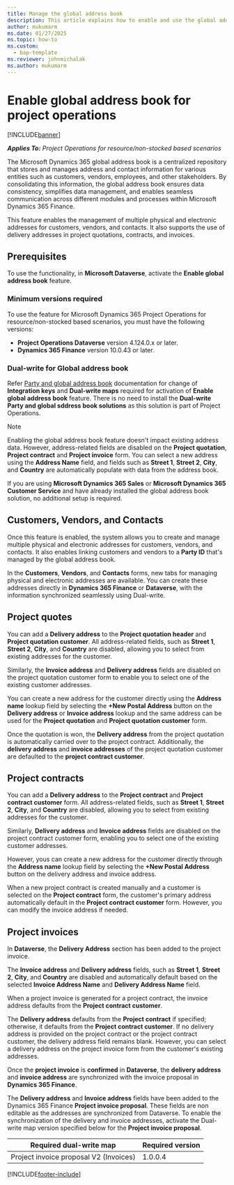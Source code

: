 ```yaml
---
title: Manage the global address book
description: This article explains how to enable and use the global address book in project operations for resource-based or non-stocked scenarios. 
author: mukumarm
ms.date: 01/27/2025
ms.topic: how-to
ms.custom: 
  - bap-template
ms.reviewer: johnmichalak
ms.author: mukumarm
---
```


# Enable global address book for project operations

[!INCLUDE[banner](../../includes/banner.md)]

_**Applies To:** Project Operations for resource/non-stocked based scenarios_

The Microsoft Dynamics 365 global address book is a centralized repository that stores and manages address and contact information for various entities such as customers, vendors, employees, and other stakeholders. By consolidating this information, the global address book ensures data consistency, simplifies data management, and enables seamless communication across different modules and processes within Microsoft Dynamics 365 Finance.

This feature enables the management of multiple physical and electronic addresses for customers, vendors, and contacts. It also supports the use of delivery addresses in project quotations, contracts, and invoices.

## Prerequisites

To use the functionality, in **Microsoft Dataverse**, activate the **Enable global address book** feature.

### Minimum versions required

To use the feature for Microsoft Dynamics 365 Project Operations for resource/non-stocked based scenarios, you must have the following versions:

- **Project Operations Dataverse** version 4.124.0.x or later.
- **Dynamics 365 Finance** version 10.0.43 or later.

### Dual-write for Global address book 

Refer [Party and global address book](/dynamics365/fin-ops-core/dev-itpro/data-entities/dual-write/party-gab) documentation for change of **Integration keys** and **Dual-write maps** required for activation of **Enable global address book** feature. There is no need to install the **Dual-write Party and global sddress book solutions** as this solution is part of Project Operations.

> [!NOTE]
> Enabling the global address book feature doesn't impact existing address data. However, address-related fields are disabled on the **Project quotation**, **Project contract** and **Project invoice** form. You can select a new address using the **Address Name** field, and fields such as **Street 1**, **Street 2**, **City**, and **Country** are automatically populate with data from the address book.
> 
> If you are using **Microsoft Dynamics 365 Sales** or **Microsoft Dynamics 365 Customer Service** and have already installed the global address book solution, no additional setup is required.

## Customers, Vendors, and Contacts

Once this feature is enabled, the system allows you to create and manage multiple physical and electronic addresses for customers, vendors, and contacts. It also enables linking customers and vendors to a **Party ID** that's managed by the global address book. 

In the **Customers**, **Vendors**, and **Contacts** forms, new tabs for managing physical and electronic addresses are available. You can create these addresses directly in **Dynamics 365 Finance** or **Dataverse**, with the information synchronized seamlessly using Dual-write.

## Project quotes

You can add a **Delivery address** to the **Project quotation header** and **Project quotation customer**. All address-related fields, such as **Street 1**, **Street 2**, **City**, and **Country** are disabled, allowing you to select from existing addresses for the customer. 

Similarly, the **Invoice address** and **Delivery address** fields are disabled on the project quotation customer form to enable you to select one of the existing customer addresses.

You can create a new address for the customer directly using the **Address name** lookup field by selecting the **+New Postal Address** button on the **Delivery address** or **Invoice address** lookup and the same address can be used for the **Project quotation** and **Project quotation customer** form.

Once the quotation is won, the **Delivery address** from the project quotation is automatically carried over to the project contract. 
Additionally, the **delivery address** and **invoice addresses** of the project quotation customer are defaulted to the **project contract customer**. 

## Project contracts

You can add a **Delivery address** to the **Project contract** and **Project contract customer** form. All address-related fields, such as  **Street 1**, **Street 2**, **City**, and **Country** are disabled, allowing you to select from existing addresses for the customer. 

Similarly, **Delivery address** and **Invoice address** fields are disabled on the project contract customer form, enabling you to select one of the existing customer addresses.

However, yous can create a new address for the customer directly through the **Address name** lookup field by selecting the **+New Postal Address** button on the delivery address and invoice address. 

When a new project contract is created manually and a customer is selected on the **Project contract** form, the customer's primary address automatically default in the **Project contract customer** form. However, you can modify the invoice address if needed. 

## Project invoices

In **Dataverse**, the **Delivery Address** section has been added to the project invoice. 

The **Invoice address** and **Delivery address** fields, such as **Street 1**, **Street 2**, **City**, and **Country** are disabled and automatically default based on the selected **Invoice Address Name** and **Delivery Address Name** field.

When a project invoice is generated for a project contract, the invoice address defaults from the **Project contract customer**. 

The **Delivery address** defaults from the **Project contract** if specified; otherwise, it defaults from the **Project contract customer**. If no delivery address is provided on the project contract or the project contract customer, the delivery address field remains blank. However, you can select a delivery address on the project invoice form from the customer's existing addresses.

Once the **project invoice** is **confirmed** in **Dataverse**, the **delivery address** and **invoice address** are synchronized with the invoice proposal in **Dynamics 365 Finance**.

The **Delivery address** and **Invoice address** fields have been added to the Dynamics 365 Finance **Project invoice proposal**. These fields are non editable as the addresses are synchronized from Dataverse. To enable the synchronization of the delivery and invoice addresses, activate the Dual-write map version specified below for the **Project invoice proposal**.

| Required dual-write map | Required version |
|---|---|
| Project invoice proposal V2 (Invoices) | 1.0.0.4 |

[!INCLUDE[footer-include](../../includes/footer-banner.md)]
